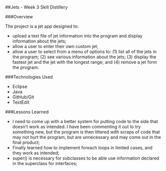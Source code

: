 ##Jets - Week 3 Skill Distillery

###Overview

The project is a jet app designed to:

- upload a text file of jet information into the program and display information about the jets;
- allow a user to enter their own custom jet;
- allow a user to select from a menu of options to: (1) list all of the jets in the program; (2) see various information about the jets; (3) display the fastest jet and the jet with the longest range; and (4) remove a jet form the program.

###Technologies Used

- Eclipse
- Java
- GitHub/Git
- TextEdit

###Lessons Learned

- I need to come up with a better system for putting code to the side that doesn't work as intended. I have been commenting it out to try something new, but the program is then littered with scraps of code that may not hurt the program, but are unnecessary and may come out in the final product;
- Finally learned how to implement foreach loops in limited cases, and they work as intended;
- super() is necessary for subclasses to be able use information declared in the superclass for interfaces; 